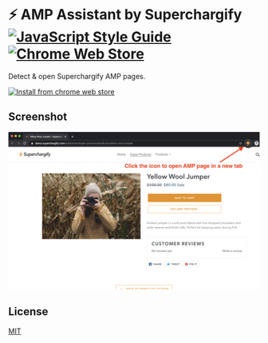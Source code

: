 # ⚡️ AMP Assistant by Superchargify [![JavaScript Style Guide](https://img.shields.io/badge/code%20style-standard-brightgreen.svg)](http://standardjs.com/) [![Chrome Web Store](https://img.shields.io/chrome-web-store/v/ncjkifgbdogipllbnhedgfofkkjjdmpf.svg)](https://chrome.google.com/webstore/detail/amp-assistant-by-supercha/ncjkifgbdogipllbnhedgfofkkjjdmpf)

Detect & open Superchargify AMP pages.

[![Install from chrome web store](https://developer.chrome.com/webstore/images/ChromeWebStore_Badge_v2_340x96.png)](https://chrome.google.com/webstore/detail/amp-assistant-by-supercha/ncjkifgbdogipllbnhedgfofkkjjdmpf)


## Screenshot

![Screenshot of AMP Assistant](./screenshot.png)


## License

[MIT](./LICENSE.md)
